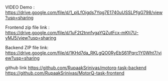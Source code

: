 VIDEO Demo : https://drive.google.com/file/d/1_plLfOigds7Yqg7E1740uUSSLPfgG798/view?usp=sharing

Frontend zip file link : https://drive.google.com/file/d/1uF2t2tnnfvgaYQZutFcx-mKtj7U-yMJ5/view?usp=sharing

Backend ZIP file link: https://drive.google.com/file/d/1KHd7da_RKLgQO0RyEbS61Pqrc1Y0Wht7/view?usp=sharing

github link https://github.com/RupaakSrinivas/motorq-task-backend
            https://github.com/RupaakSrinivas/MotorQ-task-frontend
